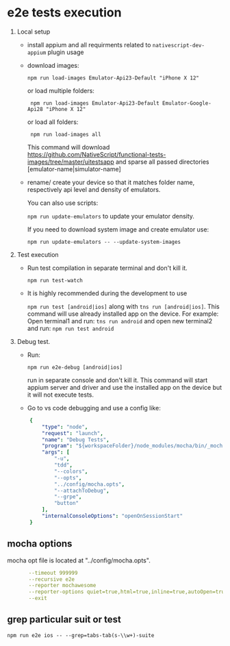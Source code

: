 # e2e tests execution

1. Local setup
   + install appium and all requirments related to `nativescript-dev-appium` plugin usage
   + download images:

     ``` Shell
     npm run load-images Emulator-Api23-Default "iPhone X 12"
     ```

     or load multiple folders:

     ``` Shell
      npm run load-images Emulator-Api23-Default Emulator-Google-Api28 "iPhone X 12"
     ```

     or load all folders:

     ``` Shell
      npm run load-images all
     ```

     This command will download <https://github.com/NativeScript/functional-tests-images/tree/master/uitestsapp> and sparse all passed directories [emulator-name|simulator-name]

   + rename/ create your device so that it matches folder name, respectively api level and density of emulators.

     You can also use scripts:

     `npm run update-emulators` to update your emulator density.

     If you need to download system image and create emulator use:

     `npm run update-emulators -- --update-system-images`

1. Test execution
   + Run test compilation in separate terminal and don't kill it.

     `npm run test-watch`

   + It is highly recommended during the development to use

     `npm run test [android|ios]` along with `tns run [android|ios]`. This command will use already installed app on the device.
     For example: Open terminal1 and run: `tns run android` and open new terminal2 and run: `npm run test android`

1. Debug test.
   + Run:

     `npm run e2e-debug [android|ios]`

     run in separate console and don't kill it. This command will start appium server and driver and use the installed app on the device but it will not execute tests.

   + Go to vs code debugging and use a config like:

    ``` YAML
        {
            "type": "node",
            "request": "launch",
            "name": "Debug Tests",
            "program": "${workspaceFolder}/node_modules/mocha/bin/_mocha",
            "args": [
                "-u",
                "tdd",
                "--colors",
                "--opts",
                "../config/mocha.opts",
                "--attachToDebug",
                "--grpe",
                "button"
            ],
            "internalConsoleOptions": "openOnSessionStart"
        }
    ```

## mocha options

mocha opt file is located at "../config/mocha.opts".

``` YAML
       --timeout 999999
       --recursive e2e
       --reporter mochawesome
       --reporter-options quiet=true,html=true,inline=true,autoOpen=true
       --exit
```

## grep particular suit or test

`npm run e2e ios -- --grep=tabs-tab(s-\\w+)-suite`
